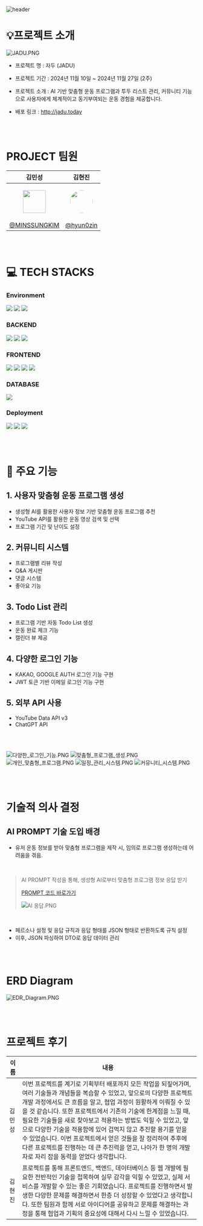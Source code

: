 ![header](https://capsule-render.vercel.app/api?type=waving&height=300&color=gradient&text=JADU&descAlign=60)

# 💡프로젝트 소개

![JADU.PNG](./image/JADU.png)

- 프로젝트 명 : 자두 (JADU)
- 프로젝트 기간 : 2024년 11월 10일 ~ 2024년 11월 27일 (2주)
- 프로젝트 소개 : AI 기반 맞춤형 운동 프로그램과 투두 리스트 관리, 커뮤니티 기능으로 사용자에게 체계적이고 동기부여되는 운동 경험을 제공합니다.

- 배포 링크 : http://jadu.today

  <br><br>

# PROJECT 팀원

|                                                    김민성                                                     |                                                              김현진                                                              |
| :-----------------------------------------------------------------------------------------------------------: | :------------------------------------------------------------------------------------------------------------------------------: |
| <p align="center"><img src="https://avatars.githubusercontent.com/u/163739681?v=4" style="width:60px;" /></p> | <p align="center"><img src="https://avatars.githubusercontent.com/u/154870548?v=4" style="width:60px; border-radius: 50%" /></p> |
|                                [@MINSSUNGKIM](https://github.com/MINSSUNGKIM)                                 |                                             [@hyun0zin](https://github.com/hyun0zin)                                             |

<br><br>

# 💻 TECH STACKS

<h3>Environment</h3> 
<div><img src="https://img.shields.io/badge/visual studio code-007ACC?style=for-the-badge&logo=visualstudiocode&logoColor=white"> <img src="https://img.shields.io/badge/github-181717?style=for-the-badge&logo=github&logoColor=white"> <img src="https://img.shields.io/badge/git-F05032?style=for-the-badge&logo=git&logoColor=white"></div>

<h3>BACKEND</h3> 
<div>
<img src="https://img.shields.io/badge/java-000000?style=for-the-badge&logo=java&logoColor=black"> <img src="https://img.shields.io/badge/spring Boot-6DB33F?style=for-the-badge&logo=spring Boot&logoColor=white">
<img src="https://img.shields.io/badge/spring security-6DB33F?style=for-the-badge&logo=spring security&logoColor=white">
</div>

<h3>FRONTEND</h3> 
<div>
<img src="https://img.shields.io/badge/html5-E34F26?style=for-the-badge&logo=html5&logoColor=white"> <img src="https://img.shields.io/badge/css-1572B6?style=for-the-badge&logo=css3&logoColor=white"> <img src="https://img.shields.io/badge/javascript-F7DF1E?style=for-the-badge&logo=javascript&logoColor=black"> 
<img src="https://img.shields.io/badge/vue.js-4FC08D?style=for-the-badge&logo=vue.js&logoColor=white">
</div>

<h3>DATABASE</h3> 
<div>
<img src="https://img.shields.io/badge/mysql-4479A1?style=for-the-badge&logo=mysql&logoColor=white"> 
</div>

<h3>Deployment</h3> 
<div>
<img src="https://img.shields.io/badge/amazon-FF9900?style=for-the-badge&logo=amazon&logoColor=white">
 <img src="https://img.shields.io/badge/amazon ec2-FF9900?style=for-the-badge&logo=amazonec2&logoColor=white"> <img src="https://img.shields.io/badge/amazon s3-569A31?style=for-the-badge&logo=amazons3&logoColor=white">
</div>

</div>

<br><br>

# 🎯 주요 기능

## 1. **사용자 맞춤형 운동 프로그램 생성**

- 생성형 AI를 활용한 사용자 정보 기반 맞춤형 운동 프로그램 추천
- YouTube API를 활용한 운동 영상 검색 및 선택
- 프로그램 기간 및 난이도 설정

## 2. **커뮤니티 시스템**

- 프로그램별 리뷰 작성
- Q&A 게시판
- 댓글 시스템
- 좋아요 기능

## 3. **Todo List 관리**

- 프로그램 기반 자동 Todo List 생성
- 운동 완료 체크 기능
- 캘린더 뷰 제공

## 4. **다양한 로그인 기능**

- KAKAO, GOOGLE AUTH 로그인 기능 구현
- JWT 토큰 기반 이메일 로그인 기능 구현

## 5. 외부 API 사용

- YouTube Data API v3
- ChatGPT API

<br><br>

![다양한_로그인_기능.PNG](./image/다양한%20로그인%20기능.png)
![맞춤형_프로그램_생성.PNG](./image/맞춤형%20프로그램%20생성.png)
![개인_맞춤형_프로그램.PNG](./image/개인%20맞춤형%20프로그램%20제공.png)
![일정_관리_시스템.PNG](./image/일정관리%20시스템.png)
![커뮤니티_시스템.PNG](./image/커뮤니티%20시스템.png)

<br><br>

# 기술적 의사 결정

## AI PROMPT 기술 도입 배경

- 유저 운동 정보를 받아 맞춤형 프로그램을 제작 시, 임의로 프로그램 생성하는데 어려움을 겪음.

<br>

> AI PROMPT 작성을 통해, 생성형 AI로부터 맞춤형 프로그램 정보 응답 받기
>
> [PROMPT 코드 바로가기](https://github.com/Fitness-pjt/jadu/blob/e72cde2a663eff0cb948590292fb7d0f76909ce5/BackEnd/Ssafit/src/main/java/com/ssafy/ssafit/prompt/PromptGenerator.java)
> 
> ![AI 응답.PNG](./image/AI%20응답.png)

<br>

- 페르소나 설정 및 응답 규칙과 응답 형태를 JSON 형태로 반환하도록 규칙 설정
- 이후, JSON 파싱하여 DTO로 응답 데이터 관리

<br><br>

# ERD Diagram

![EDR_Diagram.PNG](./image/ERD_diagram.png)

<br><br>

# 프로젝트 후기

| 이름   | 내용                                                                                                                                                                                                                                                                                                                                                                                                                                                                                                                                                                            |
| ------ | ------------------------------------------------------------------------------------------------------------------------------------------------------------------------------------------------------------------------------------------------------------------------------------------------------------------------------------------------------------------------------------------------------------------------------------------------------------------------------------------------------------------------------------------------------------------------------- |
| 김민성 | 이번 프로젝트를 계기로 기획부터 배포까지 모든 작업을 되짚어가며, 여러 기술들과 개념들을 복습할 수 있었고, 앞으로의 다양한 프로젝트 개발 과정에서도 큰 흐름을 알고, 협업 과정이 원활하게 이뤄질 수 있을 것 같습니다. 또한 프로젝트에서 기존의 기술에 한계점을 느낄 때, 필요한 기술들을 새로 찾아보고 적용하는 방법도 익힐 수 있었고, 앞으로 다양한 기술을 적용함에 있어 겁먹지 않고 추진할 용기를 얻을 수 있었습니다. 이번 프로젝트에서 얻은 것들을 잘 정리하여 추후에 다른 프로젝트를 진행하는 데 큰 추진력을 얻고, 나아가 한 명의 개발자로 자리 잡을 동력을 얻었다 생각합니다. |
| 김현진 | 프로젝트를 통해 프론트엔드, 백엔드, 데이터베이스 등 웹 개발에 필요한 전반적인 기술을 접목하여 실무 감각을 익힐 수 있었고, 실제 서비스를 개발할 수 있는 좋은 기회였습니다. 프로젝트를 진행하면서 발생한 다양한 문제를 해결하면서 한층 더 성장할 수 있었다고 생각합니다. 또한 팀원과 함께 서로 아이디어를 공유하고 문제를 해결하는 과정을 통해 협업과 기획의 중요성에 대해서 다시 느낄 수 있었습니다.                                                                                                                                                                             |
